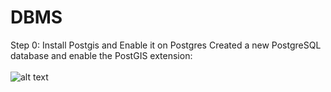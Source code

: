 # DBMS
Step 0: Install Postgis and Enable it on Postgres
Created a new PostgreSQL database and enable the PostGIS extension:<br><br>
![alt text](https://github.com/Astroboyag/DBMS/commit/dd34acd5b532327391a160b332e14b4254cc1eac)

